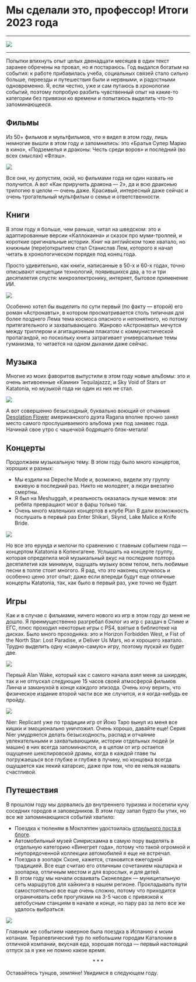 # Мы сделали это, профессор! Итоги 2023 года

***

![](./img/2023.jpg)

***

Попытки впихнуть опыт целых двенадцати месяцев в один текст заранее обречены на провал, но я постараюсь. Год выдался богатым на события: к работе прибавилась учеба, социальных связей стало сильно больше, переезды и путешествия были и нервными, и радостными одновременно. Я, если честно, уже и сам путаюсь в хронологии событий, поэтому попробую разбить чувственный опыт на какие-то категории без привязки ко времени и попытаюсь выделить что-то запоминающееся.

## Фильмы

Из 50+ фильмов и мультфильмов, что я видел в этом году, лишь немногие вышли в этом году и запомнились: это «Братья Супер Марио в кино», «Подземелья и драконы: Честь среди воров» и последний (во всех смыслах) «Флэш».

![](./img/how-to-train-your-dragon-2.jpg)

Все они, ну допустим, окэй, но фильмами года ни один назвать не получится. А вот «Как приручить дракона — 2», да и всю драконью трилогию в целом — очень даже. Красивый, интересный даже сейчас и очень трогательный мультфильм о семье и ответственности.

## Книги

В этом году я больше, чем раньше, читал на шведском: это и адаптированные версии «Каллокаина» и сказок про муми-троллей, и короткие оригинальные истории. Книг на английском тоже хватало, но книжным (пере)открытием стал Станислав Лем, которого я начал читать в хронологическом порядке под конец года.

Просто удивительно, как книги, написанные в 50-х и 60-х годах, точно описывают концепции технологий, появившихся два, а то и три десятилетия спустя: микроэлектронику, интернет, бытовое применение ИИ.

![](./img/lem-astronauci.jpg)

Особенно хотел бы выделить по сути первый (по факту — второй) его роман «Астронавты», в котором просматривается столь типичная для более позднего Лема тема космоса опасного и непонятного, но потому притягательного и захватывающего. Жанрово «Астронавты» мечутся между триллером и агитационным плакатом с коммунистической пропагандой, но поскольку книга затрагивает универсальные темы гуманизма, то читается на одном дыхании даже сейчас.

## Музыка

Многие из моих фаворитов выпустили в этом году новые альбомы: это и очень антивоенные «Камни» Tequilajazzz, и Sky Void of Stars от Katatonia, но музыкой года ни один из них не стал.

![](./img/ragana-desolation-flower.jpg)

А вот совершенно безысходный, буквально воющий от отчаяния [Desolation Flower](https://ragana.bandcamp.com/album/desolations-flower) американского дуэта Ragana вполне прочно занял место самого прослушиваемого альбома уже под занавес года. Начинай свое утро с чашечкой бодрящего блэк-метала!


## Концерты

Продолжаем музыкальную тему. В этом году было много концертов, хороших и разных:

* Мы ездили на Depeche Mode и, возможно, видели эту группу вживую в последний раз. Никто не молодеет, а люди внезапно смертны.
* Я был на Meshuggah, и реальность оказалась лучше мемов: эти ребята превращают мозг в фарш только так.
* Очень много маленьких концертов в клубе Plan B дали возможность послушать в первый раз Enter Shikari, Skynd, Lake Malice и Knife Bride.

![](./img/katatonia.jpg)

Но все это ерунда и мелочи по сравнению с главным событием года — концертом Katatonia в Копенгагене. Услышать на концерте группу, которая определила мой музыкальный вкус на последние полтора десятилетия как минимум, ощущать музыку всем телом, петь любимые песни в толпе стоит многого. Я рад, что это наконец случилось и особенно ценю этот опыт; даже если впереди будут еще отличные концерты Katatonia, так, как было в первый раз, уже точно не будет.

## Игры

Как и в случае с фильмами, ничего нового из игр в этом году до меня не дошло. Я преимущественно разгребал бэклог из игр с раздач в Стиме и ЕГС, плюс проходил некоторые игры с PS4, взятые в библиотеке на дисках. Было много проходняка: это и Horizon Forbidden West, и Fist of the North Star: Lost Paradise, и Deliver Us Mars, но и хорошего хватало. Трудно выделить одну «самую-самую» игру, поэтому пускай их будет две. 

![](./img/alan-wake.jpg)

Первый Alan Wake, который как с самого начала взял меня за шкирдяк, так и не отпускал следующие 15 часов своей атмосферой фильмов Линча и заманухой в конце каждого эпизода. Очень хочу верить, что физическое издание второй части все же случится, и я когда-нибудь ее пройду.

![](./img/nier-replicant.jpg)

Nier: Replicant уже по традиции игр от Йоко Таро вынул из меня все кишки и эмоционально уничтожил. Очень хорошо, давайте еще! Серия Nier умудряется делать безысходность, распад и отчаяние увлекательными и захватывающими, истории отдельных людей (и машин) в них всегда запоминаются, а в целом от игр остается ощущение шекспировской драмы, когда в каждой главе ты погружаешься все глубже и глубже в пучину, но концовка всегда ощущается как некий катарсис, даже при том, что ее нельзя назвать счастливой.

## Путешествия

В прошлом году мы дорвались до внутреннего туризма и посетили кучу соседних городов и заповедников. В этом году запал будто бы утих, но все же запоминающихся событий хватило:

* Поездка к тюленям в Моклэппен удостоилась [отдельного поста в блоге](/2023/01/28/see-the-seal/).
* Автомобильный музей Симрисхамна в самую пору выделять в отдельную категорию «Винегрет года», потому что такой огромной и неупорядоченной коллекции автомобилей я еще не встречал.
* Поездка в зоопарк Сконе, кажется, становится ежегодной традицией. Все еще считаю его отличным сочетанием нацпарка и зоопарка, отличным местом и для взрослых, и для детей.
* В этом году мы начали осваивать Сконеледен — муниципальную сеть маршрутов для хайкинга в нашем регионе. Прокладывать пути самостоятельно все еще очень сложно, потому что приходится ограничивать себя прогулками на 3-5 часов с привязкой к автобусным станциям в начале и конце, но пару раз за лето все же удалось выбраться.

![](./img/spain.jpg)

Главным же событием наверное была поездка в Испанию к моим котанам. Терапевтический тур по небольшим городам Каталонии в отличной компании, вкусная еда, хорошая погода  — первый настоящий отпуск за я уже не помню какое время.

<center>* * * </center>

Оставайтесь тунцов, земляне! Увидимся в следующем году.